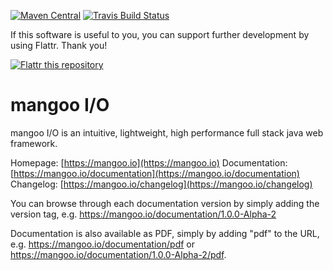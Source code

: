 [![Maven Central](https://img.shields.io/maven-central/v/de.svenkubiak/mangooio.svg)](http://search.maven.org/#search|ga|1|mangooio)
[![Travis Build Status](https://img.shields.io/travis/svenkubiak/mangooio/master.svg)](http://travis-ci.org/svenkubiak/mangooio)

If this software is useful to you, you can support further development by using Flattr. Thank you!

[![Flattr this repository](http://api.flattr.com/button/flattr-badge-large.png)](https://flattr.com/submit/auto?user_id=svenkubiak&url=https://github.com/svenkubiak/mangooio&title=mangooio&language=en&tags=github&category=software)


mangoo I/O
================

mangoo I/O is an intuitive, lightweight, high performance full stack java web framework.

Homepage: [https://mangoo.io](https://mangoo.io)
Documentation: [https://mangoo.io/documentation](https://mangoo.io/documentation)
Changelog: [https://mangoo.io/changelog](https://mangoo.io/changelog)

You can browse through each documentation version by simply adding the version tag, e.g. https://mangoo.io/documentation/1.0.0-Alpha-2

Documentation is also available as PDF, simply by adding "pdf" to the URL, e.g. https://mangoo.io/documentation/pdf or https://mangoo.io/documentation/1.0.0-Alpha-2/pdf.